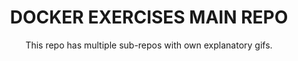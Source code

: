 <div align="center">
  <h1>DOCKER EXERCISES MAIN REPO</h1>
  <p>This repo has multiple sub-repos with own explanatory gifs.</p>
</div>
